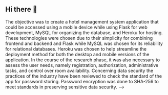 ## Hi there 👋

The objective was to create a hotel management system application that could be accessed using a mobile device while using Flask for web development, 
MySQL for organizing the database, and Heroku for hosting. 
These technologies were chosen due to their simplicity for combining frontend and backend and Flask while MySQL was chosen for its reliability for relational databases. 
Heroku was chosen to help streamline the deployment method for both the desktop and mobile versions of the application.
In the course of the research phase, it was also necessary to assess the user needs, namely registration, authorization, administrative tasks, and control over room availability. 
Concerning data security the practices of the industry have been reviewed to check the standard of the app for password storing. 
Password encryption was done to SHA-256 to meet standards in preserving sensitive data security.
-->
